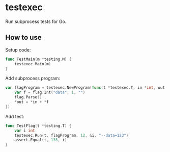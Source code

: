 # testexec

Run subprocess tests for Go.

## How to use

Setup code:

```go
func TestMain(m *testing.M) {
	testexec.Main(m)
}
```

Add subprocess program:

```go
var flagProgram = testexec.NewProgram(func(t *testexec.T, in *int, out *int) {
	var f = flag.Int("data", 1, "")
	flag.Parse()
	*out = *in + *f
})
```

Add test:

```go
func TestFlag(t *testing.T) {
	var i int
	testexec.Run(t, flagProgram, 12, &i, "--data=123")
	assert.Equal(t, 135, i)
}
```
